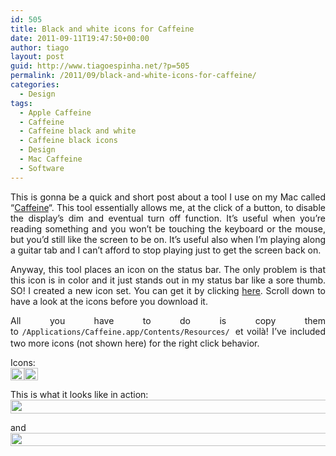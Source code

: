 ```yaml
---
id: 505
title: Black and white icons for Caffeine
date: 2011-09-11T19:47:50+00:00
author: tiago
layout: post
guid: http://www.tiagoespinha.net/?p=505
permalink: /2011/09/black-and-white-icons-for-caffeine/
categories:
  - Design
tags:
  - Apple Caffeine
  - Caffeine
  - Caffeine black and white
  - Caffeine black icons
  - Design
  - Mac Caffeine
  - Software
---
```

<p style="text-align: justify;">
  This is gonna be a quick and short post about a tool I use on my Mac called &#8220;<a href="http://lightheadsw.com/caffeine/">Caffeine</a>&#8220;. This tool essentially allows me, at the click of a button, to disable the display&#8217;s dim and eventual turn off function. It&#8217;s useful when you&#8217;re reading something and you won&#8217;t be touching the keyboard or the mouse, but you&#8217;d still like the screen to be on. It&#8217;s useful also when I&#8217;m playing along a guitar tab and I can&#8217;t afford to stop playing just to get the screen back on.
</p>

<p style="text-align: justify;">
  Anyway, this tool places an icon on the status bar. The only problem is that this icon is in color and it just stands out in my status bar like a sore thumb. SO! I created a new icon set. You can get it by clicking <a href="https://www.tiagoespinha.net/wp-content/uploads/2011/09/icons.zip">here</a>. Scroll down to have a look at the icons before you download it.
</p>

<p style="text-align: justify;">
  All you have to do is copy them to <span class="Apple-style-span" style="font-family: Consolas, Monaco, monospace; font-size: 12px; line-height: 18px; white-space: pre;">/Applications/Caffeine.app/Contents/Resources/ </span>et voilà! I&#8217;ve included two more icons (not shown here) for the right click behavior.
</p>

<p style="text-align: justify;">
  Icons:<br /> <a href="https://www.tiagoespinha.net/wp-content/uploads/2011/09/active.png" rel="lightbox[505]" title="active"><img class="alignleft size-full wp-image-507" title="active" src="https://www.tiagoespinha.net/wp-content/uploads/2011/09/active.png" alt="" width="22" height="20" /></a><a href="https://www.tiagoespinha.net/wp-content/uploads/2011/09/inactive.png" rel="lightbox[505]" title="inactive"><img class="alignleft size-full wp-image-508" title="inactive" src="https://www.tiagoespinha.net/wp-content/uploads/2011/09/inactive.png" alt="" width="22" height="20" /></a>
</p>

<p style="text-align: justify;">
  <p style="text-align: justify;">
    This is what it looks like in action:<br /> <a href="https://www.tiagoespinha.net/wp-content/uploads/2011/09/Screen-Shot-2011-09-11-at-8.40.20-PM.png" rel="lightbox[505]" title="Screen Shot 2011-09-11 at 8.40.20 PM"><img class="alignleft size-full wp-image-509" title="Screen Shot 2011-09-11 at 8.40.20 PM" src="https://www.tiagoespinha.net/wp-content/uploads/2011/09/Screen-Shot-2011-09-11-at-8.40.20-PM.png" alt="" width="562" height="22" /></a>
  </p>
  
  <p style="text-align: justify;">
    and<br /> <a href="https://www.tiagoespinha.net/wp-content/uploads/2011/09/Screen-Shot-2011-09-11-at-8.40.48-PM.png" rel="lightbox[505]" title="Screen Shot 2011-09-11 at 8.40.48 PM"><img class="alignleft size-full wp-image-510" title="Screen Shot 2011-09-11 at 8.40.48 PM" src="https://www.tiagoespinha.net/wp-content/uploads/2011/09/Screen-Shot-2011-09-11-at-8.40.48-PM.png" alt="" width="562" height="21" /></a>
  </p>
  
  <p style="text-align: justify;">
    <p style="text-align: justify;">
